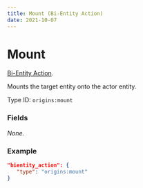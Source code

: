 ```yaml
---
title: Mount (Bi-Entity Action)
date: 2021-10-07
---
```

# Mount

[Bi-Entity Action](../bientity_actions.md).

Mounts the target entity onto the actor entity.

Type ID: `origins:mount`

### Fields

_None._

### Example

```json
"bientity_action": {
   "type": "origins:mount"
}
```
